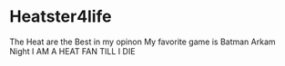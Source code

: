 # Heatster4life
The Heat are the Best in my opinon
My favorite game is Batman Arkam Night
I AM A HEAT FAN TILL I DIE

